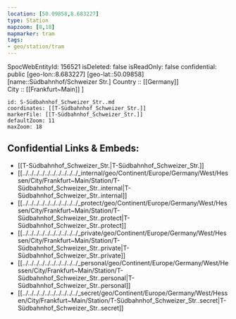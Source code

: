 ```yaml
---
location: [50.09858,8.683227] 
type: Station 
mapzoom: [8,18] 
mapmarker: tram 
tags:
- geo/station/tram
---
```

SpocWebEntityId: 156521
isDeleted: false
isReadOnly: false
confidential: public
[geo-lon::8.683227] 
[geo-lat::50.09858] 
[name::Südbahnhof/Schweizer Str.] 
Country :: [[Germany]]  
City :: [[Frankfurt~Main]] ] 


```leaflet
id: S-Südbahnhof_Schweizer_Str..md
coordinates: [[T-Südbahnhof_Schweizer_Str.]] 
markerFile: [[T-Südbahnhof_Schweizer_Str.]] 
defaultZoom: 11 
maxZoom: 18
```


## Confidential Links & Embeds: 
- [[T-Südbahnhof_Schweizer_Str.|T-Südbahnhof_Schweizer_Str.]] 
- [[../../../../../../../../../../_internal/geo/Continent/Europe/Germany/West/Hessen/City/Frankfurt~Main/Station/T-Südbahnhof_Schweizer_Str..internal|T-Südbahnhof_Schweizer_Str..internal]] 
- [[../../../../../../../../../../_protect/geo/Continent/Europe/Germany/West/Hessen/City/Frankfurt~Main/Station/T-Südbahnhof_Schweizer_Str..protect|T-Südbahnhof_Schweizer_Str..protect]] 
- [[../../../../../../../../../../_private/geo/Continent/Europe/Germany/West/Hessen/City/Frankfurt~Main/Station/T-Südbahnhof_Schweizer_Str..private|T-Südbahnhof_Schweizer_Str..private]] 
- [[../../../../../../../../../../_personal/geo/Continent/Europe/Germany/West/Hessen/City/Frankfurt~Main/Station/T-Südbahnhof_Schweizer_Str..personal|T-Südbahnhof_Schweizer_Str..personal]] 
- [[../../../../../../../../../../_secret/geo/Continent/Europe/Germany/West/Hessen/City/Frankfurt~Main/Station/T-Südbahnhof_Schweizer_Str..secret|T-Südbahnhof_Schweizer_Str..secret]] 
